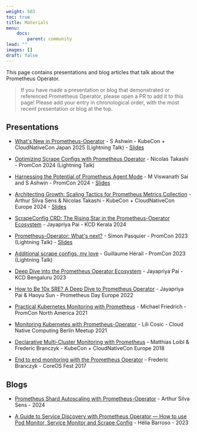 ```yaml
---
weight: 503
toc: true
title: Materials
menu:
    docs:
        parent: community
lead: ""
images: []
draft: false
---
```


This page contains presentations and blog articles that talk about the Prometheus Operator.

> If you have made a presentation or blog that demonstrated or referenced Prometheus Operator, please open a PR to add it to this page! Please add your entry in chronological order, with the most recent presentation or blog at the top.

## Presentations

* [What's New in Prometheus-Operator](https://youtu.be/alLOIDTZjrg?si=HM-VlQ7kKYJKCBKH) - S Ashwin - KubeCon + CloudNativeCon Japan 2025 (Lightning Talk) - [Slides](https://docs.google.com/presentation/d/1HhcnfJj0dCLszuHkYJJMREE25HVe-Ich/edit?usp=sharing&ouid=108519017454303267250&rtpof=true&sd=true)

* [Optimizing Scrape Configs with Prometheus Operator](https://youtu.be/Yd0kuAHaWjE?si=fta8nhRhCH5NRatY) - Nicolas Takashi - PromCon 2024 (Lightning Talk)

* [Harnessing the Potential of Prometheus Agent Mode](https://youtu.be/wkkXh8X0N8s?si=PVqsvzxM5O0sfvMd) - M Viswanath Sai and S Ashwin - PromCon 2024 - [Slides](https://docs.google.com/presentation/d/1sf6EBUkyPFMHZT0faSS82n6g8Fn7BwOCGoYQJhSqnYQ/edit?usp=sharing)

* [Architecting Growth: Scaling Tactics for Prometheus Metrics Collection](https://youtu.be/bVICOulH5IY?si=M1GKX0lDmuBzyCzH) - Arthur Silva Sens & Nicolas Takashi - KubeCon + CloudNativeCon Europe 2024 - [Slides](https://docs.google.com/presentation/d/13PzKz1na83rESIbqDBTeKUzTR9B1mH0s7QF7cESbSrI/edit?usp=sharing)

* [ScrapeConfig CRD: The Rising Star in the Prometheus-Operator Ecosystem](https://youtu.be/RabXsaOl1TE?si=Sc82jMpIgddcR212) - Jayapriya Pai - KCD Kerala 2024

* [Prometheus-Operator: What's next?](https://www.youtube.com/live/ymR57Q0qqg4?si=JUmYjkfSOJe4qpam&t=27386) - Simon Pasquier - PromCon 2023 (Lightning Talk) - [Slides](https://docs.google.com/presentation/d/1P3fBYHpzQ67M-KwO2s-KaorXn4p7WcBEaOYWLI84hFA/edit?slide=id.gae9988762_0_0#slide=id.gae9988762_0_0)

* [Additional scrape configs, my love](https://www.youtube.com/live/ymR57Q0qqg4?si=LsDGIBC42ylJbjbw&t=26271) - Guillaume Hérail - PromCon 2023 (Lightning Talk)

* [Deep Dive into the Prometheus Operator Ecosystem](https://youtu.be/P__R4CFFxEQ?si=1YPkY-X-4ST4YJ7j) - Jayapriya Pai - KCD Bengaluru 2023

* [How to Be 10x SRE? A Deep Dive to Prometheus Operator](https://youtu.be/Uph_Say4D3M?si=vElc7eea9mSKiE9d) - Jayapriya Pai & Haoyu Sun - Prometheus Day Europe 2022

* [Practical Kubernetes Monitoring with Prometheus](https://youtu.be/CyQNYT1ZQQ8?si=0k6NhMsQVqTxULl1) - Michael Friedrich - PromCon North America 2021

* [Monitoring Kubernetes with Prometheus-Operator](https://youtu.be/MuHPMXCGiLc?si=2tpfuyMzRVh0MR8-) - Lili Cosic - Cloud Native Computing Berlin Meetup 2021

* [Declarative Multi-Cluster Monitoring with Prometheus](https://youtu.be/IpGfmmJ2hcw?si=UpU8zN82y8kKYtiE) - Matthias Loibl & Frederic Branczyk - KubeCon + CloudNativeCon Europe 2018

* [End to end monitoring with the Prometheus Operator](https://youtu.be/5Jr1v9mWnJc?si=qLYG3ztpsdkqA_nP) - Frederic Branczyk - CoreOS Fest 2017

## Blogs

* [Prometheus Shard Autoscaling with Prometheus-Operator](https://www.arthursens.dev/posts/prometheus-shard-autoscaling) - Arthur Silva Sens - 2024

* [A Guide to Service Discovery with Prometheus Operator — How to use Pod Monitor, Service Monitor and Scrape Config](https://medium.com/@helia.barroso/a-guide-to-service-discovery-with-prometheus-operator-how-to-use-pod-monitor-service-monitor-6a7e4e27b303) -
  Hélia Barroso - 2023
